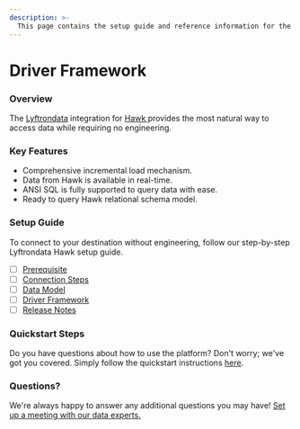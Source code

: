 ```yaml
---
description: >-
  This page contains the setup guide and reference information for the Hawk source connector.
---
```


# Driver Framework

### Overview

The [Lyftrondata](https://www.lyftrondata.com/) integration for [Hawk](https://www.lyftrondata.com/integration/hawk/)[ ](https://www.lyftrondata.com/integration/hawk/)provides the most natural way to access data while requiring no engineering.

### Key Features

* Comprehensive incremental load mechanism.
* Data from Hawk is available in real-time.&#x20;
* ANSI SQL is fully supported to query data with ease.
* Ready to query Hawk relational schema model.

### Setup Guide

To connect to your destination without engineering, follow our step-by-step Lyftrondata Hawk setup guide.

* [ ] [Prerequisite](../../marketing-analytics/hawk/prerequisite.md)
* [ ] [Connection Steps](../../marketing-analytics/hawk/connection-steps.md)
* [ ] [Data Model](../../marketing-analytics/hawk/data-model/)
* [ ] [Driver Framework](../../marketing-analytics/hawk/driver-framework/)
* [ ] [Release Notes](../../marketing-analytics/hawk/release-notes.md)

### Quickstart Steps

Do you have questions about how to use the platform? Don't worry; we've got you covered. Simply follow the quickstart instructions [here](../../../quickstart-steps.md).

### Questions? <a href="#questions" id="questions"></a>

We're always happy to answer any additional questions you may have! [Set up a meeting with our data experts.](https://www.lyftrondata.com/book-a-meeting/)


